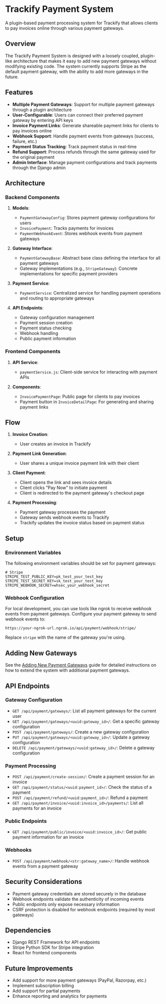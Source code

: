 # Trackify Payment System

A plugin-based payment processing system for Trackify that allows clients to pay invoices online through various payment gateways.

## Overview

The Trackify Payment System is designed with a loosely coupled, plugin-like architecture that makes it easy to add new payment gateways without modifying existing code. The system currently supports Stripe as the default payment gateway, with the ability to add more gateways in the future.

## Features

- **Multiple Payment Gateways**: Support for multiple payment gateways through a plugin architecture
- **User-Configurable**: Users can connect their preferred payment gateway by entering API keys
- **Invoice Payment Links**: Generate shareable payment links for clients to pay invoices online
- **Webhook Support**: Handle payment events from gateways (success, failure, etc.)
- **Payment Status Tracking**: Track payment status in real-time
- **Refund Support**: Process refunds through the same gateway used for the original payment
- **Admin Interface**: Manage payment configurations and track payments through the Django admin

## Architecture

### Backend Components

1. **Models**:
   - `PaymentGatewayConfig`: Stores payment gateway configurations for users
   - `InvoicePayment`: Tracks payments for invoices
   - `PaymentWebhookEvent`: Stores webhook events from payment gateways

2. **Gateway Interface**:
   - `PaymentGatewayBase`: Abstract base class defining the interface for all payment gateways
   - Gateway implementations (e.g., `StripeGateway`): Concrete implementations for specific payment providers

3. **Payment Service**:
   - `PaymentService`: Centralized service for handling payment operations and routing to appropriate gateways

4. **API Endpoints**:
   - Gateway configuration management
   - Payment session creation
   - Payment status checking
   - Webhook handling
   - Public payment information

### Frontend Components

1. **API Service**:
   - `paymentService.js`: Client-side service for interacting with payment APIs

2. **Components**:
   - `InvoicePaymentPage`: Public page for clients to pay invoices
   - Payment button in `InvoiceDetailPage`: For generating and sharing payment links

## Flow

1. **Invoice Creation**:
   - User creates an invoice in Trackify

2. **Payment Link Generation**:
   - User shares a unique invoice payment link with their client

3. **Client Payment**:
   - Client opens the link and sees invoice details
   - Client clicks "Pay Now" to initiate payment
   - Client is redirected to the payment gateway's checkout page

4. **Payment Processing**:
   - Payment gateway processes the payment
   - Gateway sends webhook events to Trackify
   - Trackify updates the invoice status based on payment status

## Setup

### Environment Variables

The following environment variables should be set for payment gateways:

```
# Stripe
STRIPE_TEST_PUBLIC_KEY=pk_test_your_test_key
STRIPE_TEST_SECRET_KEY=sk_test_your_test_key
STRIPE_WEBHOOK_SECRET=whsec_your_webhook_secret
```

### Webhook Configuration

For local development, you can use tools like ngrok to receive webhook events from payment gateways. Configure your payment gateway to send webhook events to:

```
https://your-ngrok-url.ngrok.io/api/payment/webhook/stripe/
```

Replace `stripe` with the name of the gateway you're using.

## Adding New Gateways

See the [Adding New Payment Gateways](./docs/adding_new_gateways.md) guide for detailed instructions on how to extend the system with additional payment gateways.

## API Endpoints

### Gateway Configuration

- `GET /api/payment/gateways/`: List all payment gateways for the current user
- `GET /api/payment/gateways/<uuid:gateway_id>/`: Get a specific gateway configuration
- `POST /api/payment/gateways/`: Create a new gateway configuration
- `PUT /api/payment/gateways/<uuid:gateway_id>/`: Update a gateway configuration
- `DELETE /api/payment/gateways/<uuid:gateway_id>/`: Delete a gateway configuration

### Payment Processing

- `POST /api/payment/create-session/`: Create a payment session for an invoice
- `GET /api/payment/status/<uuid:payment_id>/`: Check the status of a payment
- `POST /api/payment/refund/<uuid:payment_id>/`: Refund a payment
- `GET /api/payment/invoice/<uuid:invoice_id>/payments/`: List all payments for an invoice

### Public Endpoints

- `GET /api/payment/public/invoice/<uuid:invoice_id>/`: Get public payment information for an invoice

### Webhooks

- `POST /api/payment/webhook/<str:gateway_name>/`: Handle webhook events from a payment gateway

## Security Considerations

- Payment gateway credentials are stored securely in the database
- Webhook endpoints validate the authenticity of incoming events
- Public endpoints only expose necessary information
- CSRF protection is disabled for webhook endpoints (required by most gateways)

## Dependencies

- Django REST Framework for API endpoints
- Stripe Python SDK for Stripe integration
- React for frontend components

## Future Improvements

- Add support for more payment gateways (PayPal, Razorpay, etc.)
- Implement subscription billing
- Add support for partial payments
- Enhance reporting and analytics for payments
